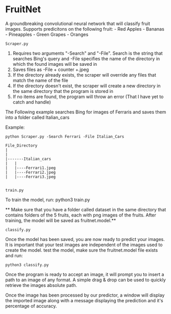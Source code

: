 # FruitNet
A groundbreaking convolutional neural network that will classify fruit images.
Supports predicitons on the following fruit:
		- Red Apples
		- Bananas
		- Pineapples
		- Green Grapes
		- Oranges

	Scraper.py

1. Requires two arguments "-Search" and "-File". Search is the string that searches Bing's query and -File specifies the name of the directory in which the found images will be saved in
2. Saves files as -File + counter +.jpeg
3. If the directory already exists, the scraper will override any files that match the name of the file
4. If the directory doesn't exist, the scraper will create a new directory in the same directory that the program is stored in
5. If no items are found, the program will throw an error (That I have yet to catch and handle)


The Following example searches Bing for images of Ferraris and saves them into a folder called Italian_cars

Example:
	
	python Scraper.py -Search Ferrari -File Italian_Cars

	File_Directory
	|
	|
	|-------Italian_cars
	|	|
	|	|----Ferrari1.jpeg
	|	|----Ferrari2.jpeg
	|	|----Ferrari3.jpeg


	train.py

To train the model, run:
python3 train.py

** Make sure that you have a folder called dataset in the same directory that contains folders of the 5 fruits, each with png images of the fruits. After training, the model will be saved as fruitnet.model.**



	classify.py


Once the model has been saved, you are now ready to predict your images. It is important that your test images are independent of the images used to create the model. test the model, make sure the fruitnet.model file exists and run:

	python3 classify.py


Once the program is ready to accept an image, it will prompt you to insert a path to an image of any format. A simple drag & drop can be used to quickly retrieve the images absolute path. 

Once the image has been processed by our predictor, a window will display the imported image along with a message displaying the prediction and it's percentage of accuracy.

